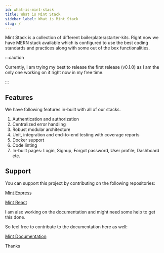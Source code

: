 ```yaml
---
id: what-is-mint-stack
title: What is Mint Stack
sidebar_label: What is Mint Stack
slug: /
---
```


Mint Stack is a collection of different boilerplates/starter-kits. Right now we have MERN stack available which is
configured to use the best coding standards and practices along with some out of the box functionalities.

:::caution

Currently, I am trying my best to release the first release (v0.1.0) as I am the only one working on it right now in my
free time.

:::

## Features

We have following features in-built with all of our stacks.

1. Authentication and authorization
2. Centralized error handling
3. Robust modular architecture
4. Unit, integration and end-to-end testing with coverage reports
5. Docker support
6. Code linting
7. In-built pages: Login, Signup, Forgot password, User profile, Dashboard etc.

## Support

You can support this project by contributing on the following repositories:

[Mint Express](https://github.com/antick/mint-express)

[Mint React](https://github.com/antick/mint-react)

I am also working on the documentation and might need some help to get this done.

So feel free to contribute to the documentation here as well:

[Mint Documentation](https://github.com/antick/mint)

Thanks
